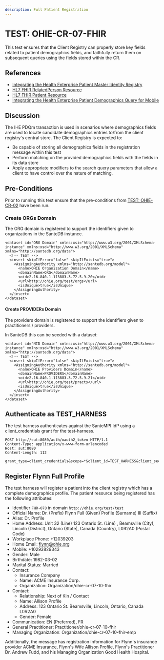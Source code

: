 ```yaml
---
description: Full Patient Registration
---
```


# TEST: OHIE-CR-07-FHIR

This test ensures that the Client Registry can properly store key fields related to patient demographics fields, and faithfully return them on subsequent queries using the fields stored within the CR.

## References

* [Integrating the Health Enterprise Patient Master Identity Registry](https://www.ihe.net/uploadedFiles/Documents/ITI/IHE_ITI_Suppl_PMIR.pdf)
* [HL7 FHIR RelatedPerson Resource](http://hl7.org/fhir/relatedperson.html)
* [HL7 FHIR Patient Resource](http://hl7.org/fhir/patient.html)
* [Integrating the Health Enterprise Patient Demographics Query for Mobile](https://www.ihe.net/uploadedFiles/Documents/ITI/IHE_ITI_Suppl_PIXm.pdf)

## Discussion

The IHE PDQm transaction is used in scenarios where demographics fields are used to locate candidate demographics entries to/from the client registry's central store. The Client Registry is expected to:

* Be capable of storing all demographics fields in the registration message within this test
* Perform matching on the provided demographics fields with the fields in its data store
* Apply appropriate modifiers to the search query parameters that allow a client to have control over the nature of matching.

## Pre-Conditions

Prior to running this test ensure that the pre-conditions from [TEST: OHIE-CR-02](test-ohie-cr-02-fhir.md#pre-conditions-setup) have been run.

### Create ORGs Domain

The ORG domain is registered to support the identifiers given to organizations in the SanteDB instance. 

```markup
<dataset id="ORG Domain" xmlns:xsi="http://www.w3.org/2001/XMLSchema-instance" xmlns:xsd="http://www.w3.org/2001/XMLSchema" xmlns="http://santedb.org/data">
  <!-- TEST -->
  <insert skipIfError="false" skipIfExists="true">
    <AssigningAuthority xmlns="http://santedb.org/model">
      <name>OHIE Organization Domain</name>
      <domainName>ORG</domainName>
      <oid>2.16.840.1.113883.3.72.5.9.20</oid>
      <url>http://ohie.org/test/orgs</url>
      <isUnique>true</isUnique>
    </AssigningAuthority>
  </insert>
</dataset>
```

#### Create PROVIDERs Domain

The providers domain is registered to support the identifiers given to practitioners / providers.

In SanteDB this can be seeded with a dataset: 

```markup
<dataset id="NID Domain" xmlns:xsi="http://www.w3.org/2001/XMLSchema-instance" xmlns:xsd="http://www.w3.org/2001/XMLSchema" xmlns="http://santedb.org/data">
  <!-- TEST -->
  <insert skipIfError="false" skipIfExists="true">
    <AssigningAuthority xmlns="http://santedb.org/model">
      <name>OHIE Providers Domain</name>
      <domainName>PROVIDERS</domainName>
      <oid>2.16.840.1.113883.3.72.5.9.21</oid>
      <url>http://ohie.org/test/practs</url>
      <isUnique>true</isUnique>
    </AssigningAuthority>
  </insert>
</dataset>
```

## Authenticate as TEST\_HARNESS

The test harness authenticates against the SanteMPI IdP using a client\_credentials grant for the test-harness.

```http
POST http://sut:8080/auth/oauth2_token HTTP/1.1
Content-Type: application/x-www-form-urlencoded
Host: sut:8080
Content-Length: 112

grant_type=client_credentials&scope=*&client_id=TEST_HARNESS&client_secret=TEST_HARNESS
```

## Register Flynn Full Profile

The test harness will register a patient into the client registry which has a complete demographics profile. The patient resource being registered has the following attributes:

* Identifier `FHR-070` in domain `http://ohie.org/test/test`
* Official Name: Dr. \(Prefix\) Flynn Full \(Given\) Profile \(Surname\) III \(Suffix\)
* Alias: Dr. Profile
* Home Address: Unit 32 \(Line\) 123 Ontario St. \(Line\) , Beamsville \(City\), Lincoln \(District\), Ontario \(State\), Canada \(Country\), L0R2A0 \(Postal Code\)
* Workplace Phone: +12039203
* Home Email: flynn@ohie.org
* Mobile: +10293829343
* Gender: Male
* Birthdate: 1982-03-02
* Marital Status: Married
* Contact:
  * Insurance Company
  * Name: ACME Insurance Corp.
  * Organization: Organization/ohie-cr-07-10-fhir
* Contact:
  * Relationship: Next of Kin / Contact 
  * Name: Allison Profile
  * Address: 123 Ontario St. Beamsville, Lincoln, Ontario, Canada L0R2A0
  * Gender: Female
* Communication: EN \(Preferred\), FR
* General Practitioner: Practitioner/ohie-cr-07-10-fhir
* Managing Organization: Organization/ohie-cr-07-10-fhir-emp

Additionally, the message has registration information for Flynn's insurance provider ACME Insurance, Flynn's Wife Allison Profile, Flynn's Practitioner Dr. Andrew Fudd, and his Managing Organization Good Health Hospital.



